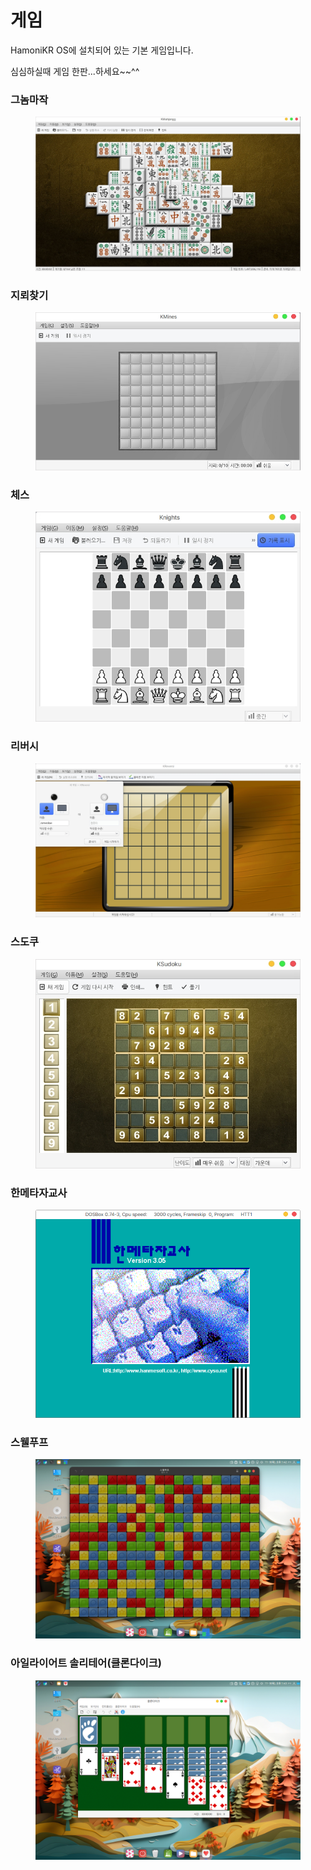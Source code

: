 # 게임

HamoniKR OS에 설치되어 있는 기본 게임입니다.&#x20;

심심하실때 게임 한판...하세요\~\~^^



### 그놈마작

<figure><img src="../../.gitbook/assets/image (531).png" alt=""><figcaption></figcaption></figure>

### 지뢰찾기

<figure><img src="../../.gitbook/assets/image (532).png" alt=""><figcaption></figcaption></figure>

### 체스

<figure><img src="../../.gitbook/assets/image (533).png" alt=""><figcaption></figcaption></figure>

### 리버시

<figure><img src="../../.gitbook/assets/image (534).png" alt=""><figcaption></figcaption></figure>

### 스도쿠

<figure><img src="../../.gitbook/assets/image (535).png" alt=""><figcaption></figcaption></figure>

### 한메타자교사

<figure><img src="../../.gitbook/assets/image (536).png" alt=""><figcaption></figcaption></figure>

### 스웰푸프

<figure><img src="../../.gitbook/assets/1 (35).png" alt=""><figcaption></figcaption></figure>

### 아일라이어트 솔리테어(클론다이크)

<figure><img src="../../.gitbook/assets/1 (36).png" alt=""><figcaption></figcaption></figure>
















